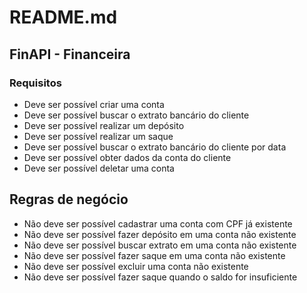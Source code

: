 # README.md

## FinAPI - Financeira

### Requisitos

- Deve ser possível criar uma conta
- Deve ser possível buscar o extrato bancário do cliente
- Deve ser possível realizar um depósito
- Deve ser possível realizar um saque
- Deve ser possível buscar o extrato bancário do cliente por data
- Deve ser possível obter dados da conta do cliente
- Deve ser possível deletar uma conta

## Regras de negócio

- Não deve ser possível cadastrar uma conta com CPF já existente
- Não deve ser possível fazer depósito em uma conta não existente
- Não deve ser possível buscar extrato em uma conta não existente
- Não deve ser possível fazer saque em uma conta não existente
- Não deve ser possível excluir uma conta não existente
- Não deve ser possível fazer saque quando o saldo for insuficiente